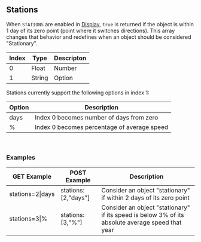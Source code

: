## Stations

When `STATIONS` are enabled in [Display](parameters_display.md), `true` is returned if the object is within 1 day of its zero point (point where it switches directions). This array changes that behavior and redefines when an object should be considered "Stationary".

| Index | Type | Descripton |
|---|---|---|
| 0 | Float | Number |
| 1 | String | Option |

Stations currently support the following options in index 1:

| Option | Description |
|---|---|
| days | Index 0 becomes number of days from zero |
| % | Index 0 becomes percentage of average speed |

<br>

### Examples

|GET Example|POST Example|Description|
|---|---|---|
|stations=2\|days|stations:[2,"days"]| Consider an object "stationary" if within 2 days of its zero point |
|stations=3\|%|stations:[3,"%"]| Consider an object "stationary" if its speed is below 3% of its absolute average speed that year |

<br>